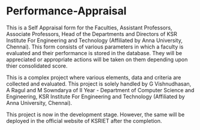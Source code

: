 # Performance-Appraisal

This is a Self Appraisal form for the Faculties, Assistant Professors, Associate Professors, Head of the Departments and Directors of KSR Institute For Engineering and Technology (Affiliated by Anna University, Chennai). This form consists of various parameters in which a faculty is evaluated and their performance is stored in the database. They will be appreciated or appropriate actions will be taken on them depending upon thier consolidated score.

This is a complex project where various elements, data and criteria are collected and evaluated. This project is solely handled by G Vishnudhasan, A Ragul and M Sowndarya of II Year - Department of Computer Science and Engineering, KSR Institute For Engineering and Technology (Affiliated by Anna University, Chennai).

This project is now in the development stage. However, the same will be deployed in the official website of KSRIET after the completion.
